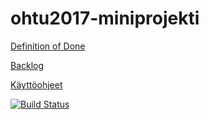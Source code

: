 # ohtu2017-miniprojekti

[Definition of Done](https://github.com/OtterleyW/ohtu2017-miniprojekti/blob/master/definitionofdone.md)

[Backlog](https://docs.google.com/spreadsheets/d/15L0jkI4aUTAlSz5wAOpp7wbPSEIVxaG1op6_wA98RLQ/edit?usp=sharing)

[Käyttöohjeet](https://github.com/OtterleyW/ohtu2017-miniprojekti/blob/master/kayttoohjeet.md)

[![Build Status](https://travis-ci.org/OtterleyW/ohtu2017-miniprojekti.svg?branch=master)](https://travis-ci.org/OtterleyW/ohtu2017-miniprojekti)

